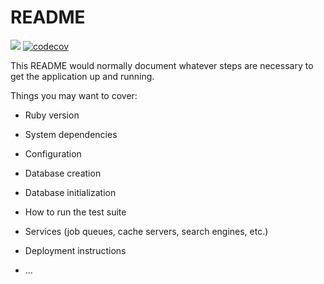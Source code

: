 # README

![](https://github.com/soruma/m3/workflows/CI/badge.svg)
[![codecov](https://codecov.io/gh/soruma/m3/branch/master/graph/badge.svg)](https://codecov.io/gh/soruma/m3)

This README would normally document whatever steps are necessary to get the
application up and running.

Things you may want to cover:

* Ruby version

* System dependencies

* Configuration

* Database creation

* Database initialization

* How to run the test suite

* Services (job queues, cache servers, search engines, etc.)

* Deployment instructions

* ...
